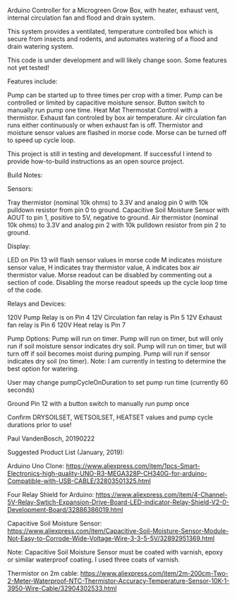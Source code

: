 Arduino Controller for a Microgreen Grow Box, with heater, exhaust vent, internal circulation fan and flood and drain system.

This system provides a ventilated, temperature controlled box which is secure from insects and rodents, and automates watering of a flood and drain watering system.

This code is under development and will likely change soon.
Some features not yet tested!

Features include:

Pump can be started up to three times per crop with a timer.
Pump can be controlled or limited by capacitive moisture sensor.
Button switch to manually run pump one time.
Heat Mat Thermostat Control with a thermistor.
Exhaust fan controled by box air temperature.
Air circulation fan runs either continuously or when exhaust fan is off.
Thermistor and moisture sensor values are flashed in morse code.
Morse can be turned off to speed up cycle loop.

This project is still in testing and development.  If successful I intend to provide how-to-build instructions as an open source project.

Build Notes:

Sensors:

Tray thermistor (nominal 10k ohms) to 3.3V and analog pin 0 with 10k pulldown resistor from pin 0 to ground. 
Capacitive Soil Moisture Sensor with AOUT to pin 1, positive to 5V, negative to ground.
Air thermistor (nominal 10k ohms) to 3.3V and analog pin 2 with 10k pulldown resistor from pin 2 to ground. 

Display:

LED on Pin 13 will flash sensor values in morse code
M indicates moisture sensor value, H indicates tray thermistor value, A indicates box air thermistor value.
Morse readout can be disabled by commenting out a section of code.  Disabling the morse readout speeds up the cycle loop time of the code.

Relays and Devices:

120V Pump Relay is on Pin 4
12V Circulation fan relay is Pin 5
12V Exhaust fan relay is Pin 6
120V Heat relay is Pin 7

Pump Options:
Pump will run on timer.
Pump will run on timer, but will only run if soil moisture sensor indicates dry soil.
Pump will run on timer, but will turn off if soil becomes moist during pumping.
Pump will run if sensor indicates dry soil (no timer).
Note: I am currently in testing to determine the best option for watering.

User may change pumpCycleOnDuration to set pump run time (currently 60 seconds)

Ground Pin 12 with a button switch to manually run pump once 

Confirm DRYSOILSET, WETSOILSET, HEATSET values and pump cycle durations prior to use! 

Paul VandenBosch, 20190222

Suggested Product List (January, 2019):

Arduino Uno Clone: https://www.aliexpress.com/item/1pcs-Smart-Electronics-high-quality-UNO-R3-MEGA328P-CH340G-for-arduino-Compatible-with-USB-CABLE/32803501325.html

Four Relay Shield for Arduino: https://www.aliexpress.com/item/4-Channel-5V-Relay-Swtich-Expansion-Drive-Board-LED-indicator-Relay-Shield-V2-0-Development-Board/32886386019.html

Capacitive Soil Moisture Sensor: https://www.aliexpress.com/item/Capacitive-Soil-Moisture-Sensor-Module-Not-Easy-to-Corrode-Wide-Voltage-Wire-3-3-5-5V/32892951369.html

Note: Capacitive Soil Moisture Sensor must be coated with varnish, epoxy or similar waterproof coating.  I used three coats of varnish.

Thermistor on 2m cable: https://www.aliexpress.com/item/2m-200cm-Two-2-Meter-Waterproof-NTC-Thermistor-Accuracy-Temperature-Sensor-10K-1-3950-Wire-Cable/32904302533.html


